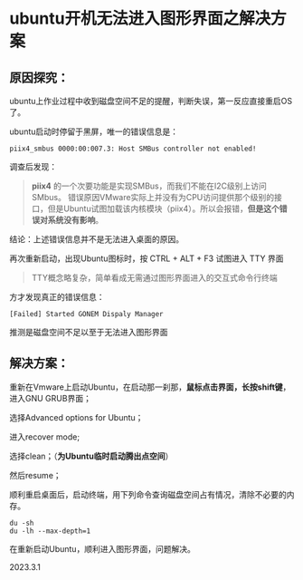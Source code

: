 # ubuntu开机无法进入图形界面之解决方案

## 原因探究：

ubuntu上作业过程中收到磁盘空间不足的提醒，判断失误，第一反应直接重启OS了。

ubuntu启动时停留于黑屏，唯一的错误信息是：

```shell
piix4_smbus 0000:00:007.3: Host SMBus controller not enabled!
```

调查后发现：

> **piix4** 的一个次要功能是实现SMBus，而我们不能在I2C级别上访问SMbus。
> 错误原因VMware实际上并没有为CPU访问提供那个级别的接口，但是Ubuntu试图加载该内核模块（piix4）。所以会报错，**但是这个错误对系统没有影响**。

结论：上述错误信息并不是无法进入桌面的原因。

再次重新启动，出现Ubuntu图标时，按 CTRL + ALT + F3 试图进入 TTY 界面

> TTY概念略复杂，简单看成无需通过图形界面进入的交互式命令行终端

方才发现真正的错误信息：

```shell
[Failed] Started GONEM Dispaly Manager
```

推测是磁盘空间不足以至于无法进入图形界面

## 解决方案：

重新在Vmware上启动Ubuntu，在启动那一刹那，**鼠标点击界面，长按shift键**，进入GNU GRUB界面；

选择Advanced options for Ubuntu；

进入recover mode;

选择clean；（**为Ubuntu临时启动腾出点空间**）

然后resume；

顺利重启桌面后，启动终端，用下列命令查询磁盘空间占有情况，清除不必要的内存。

```shell
du -sh
du -lh --max-depth=1
```

在重新启动Ubuntu，顺利进入图形界面，问题解决。

2023.3.1